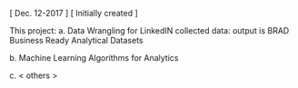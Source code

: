 
[ Dec. 12-2017 ] [ Initially created ]

This project: 
a. Data Wrangling for LinkedIN collected data: output is BRAD 
   Business Ready Analytical Datasets

b. Machine Learning Algorithms for Analytics

c. < others > 
